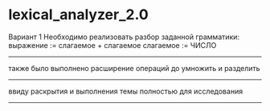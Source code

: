 # lexical_analyzer_2.0
Вариант 1
Необходимо реализовать разбор заданной грамматики:
выражение := слагаемое + слагаемое
слагаемое := ЧИСЛО
**** 
также было выполнено расширение операций до умножить и разделить 
****
ввиду раскрытия и выполнения темы полностью для исследования    
****
